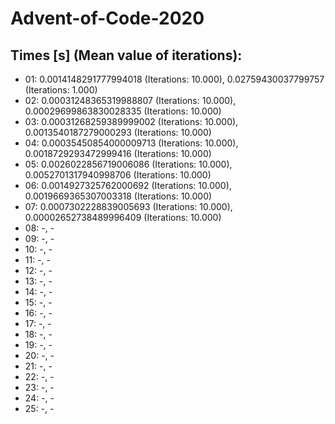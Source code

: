 # Advent-of-Code-2020

## Times [s] (Mean value of iterations):

- 01: 0.0014148291777994018 (Iterations: 10.000), 0.02759430037799757 (Iterations: 1.000)
- 02: 0.00031248365319988807 (Iterations: 10.000), 0.00029699863830028335 (Iterations: 10.000)
- 03: 0.00031268259389999002 (Iterations: 10.000), 0.0013540187279000293 (Iterations: 10.000)
- 04: 0.00035450854000009713 (Iterations: 10.000), 0.0018729293472999416 (Iterations: 10.000)
- 05: 0.0026022856719006086 (Iterations: 10.000), 0.0052701317940998706 (Iterations: 10.000)
- 06: 0.0014927325762000692 (Iterations: 10.000), 0.0019669365307003318 (Iterations: 10.000)
- 07: 0.0007302228839005693 (Iterations: 10.000), 0.00002652738489996409 (Iterations: 10.000)
- 08: -, -
- 09: -, -
- 10: -, -
- 11: -, -
- 12: -, -
- 13: -, -
- 14: -, -
- 15: -, -
- 16: -, -
- 17: -, -
- 18: -, -
- 19: -, -
- 20: -, -
- 21: -, -
- 22: -, -
- 23: -, -
- 24: -, -
- 25: -, -
